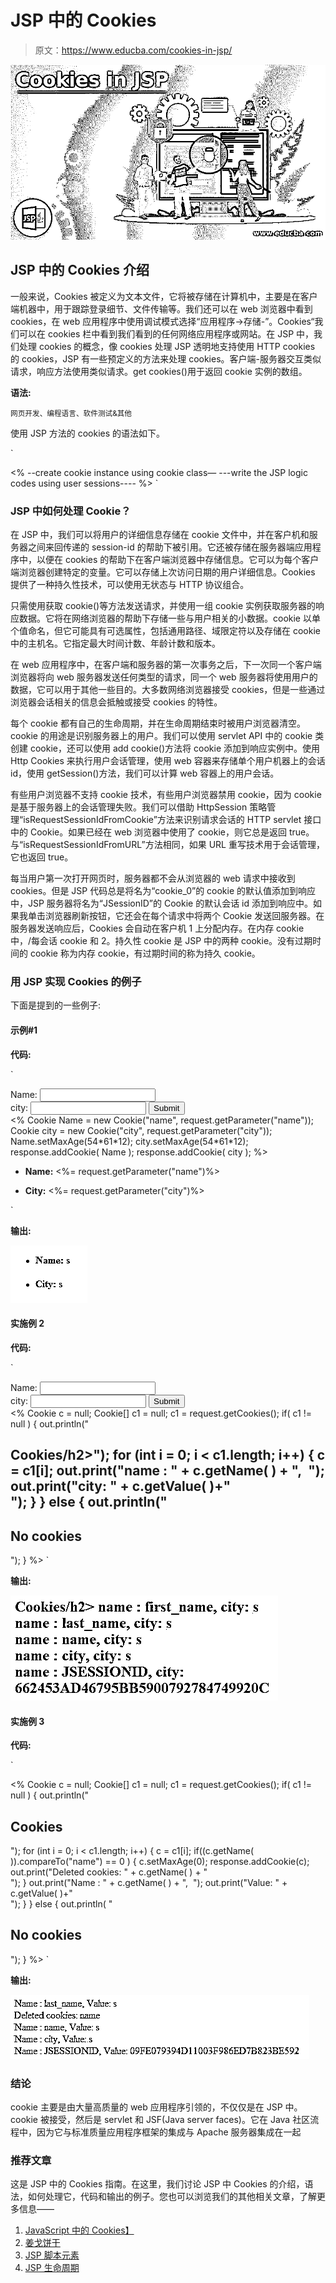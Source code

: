 # JSP 中的 Cookies

> 原文：<https://www.educba.com/cookies-in-jsp/>

![Cookies in JSP](img/315d6db2c5fda06e04fa7b6f0d1bc38f.png)



## JSP 中的 Cookies 介绍

一般来说，Cookies 被定义为文本文件，它将被存储在计算机中，主要是在客户端机器中，用于跟踪登录细节、文件传输等。我们还可以在 web 浏览器中看到 cookies，在 web 应用程序中使用调试模式选择“应用程序->存储-”。Cookies“我们可以在 cookies 栏中看到我们看到的任何网络应用程序或网站。在 JSP 中，我们处理 cookies 的概念，像 cookies 处理 JSP 透明地支持使用 HTTP cookies 的 cookies，JSP 有一些预定义的方法来处理 cookies。客户端-服务器交互类似请求，响应方法使用类似请求。get cookies()用于返回 cookie 实例的数组。

**语法:**

<small>网页开发、编程语言、软件测试&其他</small>

使用 JSP 方法的 cookies 的语法如下。

`<html>
<body>
<%
--create cookie instance using cookie class—
---write the JSP logic codes using user sessions----
%>
</body>
</html>`

### JSP 中如何处理 Cookie？

在 JSP 中，我们可以将用户的详细信息存储在 cookie 文件中，并在客户机和服务器之间来回传递的 session-id 的帮助下被引用。它还被存储在服务器端应用程序中，以便在 cookies 的帮助下在客户端浏览器中存储信息。它可以为每个客户端浏览器创建特定的变量。它可以存储上次访问日期的用户详细信息。Cookies 提供了一种持久性技术，可以使用无状态与 HTTP 协议组合。

只需使用获取 cookie()等方法发送请求，并使用一组 cookie 实例获取服务器的响应数据。它将在网络浏览器的帮助下存储一些与用户相关的小数据。cookie 以单个值命名，但它可能具有可选属性，包括通用路径、域限定符以及存储在 cookie 中的主机名。它指定最大时间计数、年龄计数和版本。

在 web 应用程序中，在客户端和服务器的第一次事务之后，下一次同一个客户端浏览器将向 web 服务器发送任何类型的请求，同一个 web 服务器将使用用户的数据，它可以用于其他一些目的。大多数网络浏览器接受 cookies，但是一些通过浏览器会话相关的信息会抵触或接受 cookies 的特性。

每个 cookie 都有自己的生命周期，并在生命周期结束时被用户浏览器清空。cookie 的用途是识别服务器上的用户。我们可以使用 servlet API 中的 cookie 类创建 cookie，还可以使用 add cookie()方法将 cookie 添加到响应实例中。使用 Http Cookies 来执行用户会话管理，使用 web 容器来存储单个用户机器上的会话 id，使用 getSession()方法，我们可以计算 web 容器上的用户会话。

有些用户浏览器不支持 cookie 技术，有些用户浏览器禁用 cookie，因为 cookie 是基于服务器上的会话管理失败。我们可以借助 HttpSession 策略管理“isRequestSessionIdFromCookie”方法来识别请求会话的 HTTP servlet 接口中的 Cookie。如果已经在 web 浏览器中使用了 cookie，则它总是返回 true。与“isRequestSessionIdFromURL”方法相同，如果 URL 重写技术用于会话管理，它也返回 true。

每当用户第一次打开网页时，服务器都不会从浏览器的 web 请求中接收到 cookies。但是 JSP 代码总是将名为“cookie_0”的 cookie 的默认值添加到响应中，JSP 服务器将名为“JSessionID”的 Cookie 的默认会话 id 添加到响应中。如果我单击浏览器刷新按钮，它还会在每个请求中将两个 Cookie 发送回服务器。在服务器发送响应后，Cookies 会自动在客户机 1 上分配内存。在内存 cookie 中，/每会话 cookie 和 2。持久性 cookie 是 JSP 中的两种 cookie。没有过期时间的 cookie 称为内存 cookie，有过期时间的称为持久 cookie。

### 用 JSP 实现 Cookies 的例子

下面是提到的一些例子:

#### 示例#1

**代码:**

`<html>
<body>
<form action = "custom.jsp" method = "post">
Name: <input type = "text" name = "name">
<br />
city: <input type = "text" name = "city" />
<input type = "submit" value = "Submit" />
</form>
</body>
</html>
<%
Cookie Name = new Cookie("name", request.getParameter("name"));
Cookie city = new Cookie("city", request.getParameter("city"));
Name.setMaxAge(54*61*12);
city.setMaxAge(54*61*12);
response.addCookie( Name );
response.addCookie( city );
%>
<html>
<body>
<ul>
<li><p><b>Name:</b>
<%= request.getParameter("name")%>
</p></li>
<li><p><b>City:</b>
<%= request.getParameter("city")%>
</p></li>
</ul>
</body>
</html>`

**输出:**

![Parameter](img/d42e3e50355b818e3caa2511affbc0e3.png)



#### 实施例 2

**代码:**

`<html>
<body>
<form action = "custom.jsp" method = "post">
Name: <input type = "text" name = "name">
<br />
city: <input type = "text" name = "city" />
<input type = "submit" value = "Submit" />
</form>
</body>
</html>
<html>
<body>
<%
Cookie c = null;
Cookie[] c1 = null;
c1 = request.getCookies();
if( c1 != null ) {
out.println("<h2> Cookies/h2>");
for (int i = 0; i < c1.length; i++) {
c = c1[i];
out.print("name : " + c.getName( ) + ",  ");
out.print("city: " + c.getValue( )+" <br/>");
}
} else {
out.println("<h2>No cookies</h2>");
}
%>
</body>
</html>`

**输出:**

![Cookies in JSP2](img/f6bdd5f88296a27f2a05a171e0d6ab51.png)



#### 实施例 3

**代码:**

`<html>
<body>
<%
Cookie c = null;
Cookie[] c1 = null;
c1 = request.getCookies();
if( c1 != null ) {
out.println("<h2>Cookies</h2>");
for (int i = 0; i < c1.length; i++) {
c = c1[i];
if((c.getName( )).compareTo("name") == 0 ) {
c.setMaxAge(0);
response.addCookie(c);
out.print("Deleted cookies: " +
c.getName( ) + "<br/>");
}
out.print("Name : " + c.getName( ) + ",  ");
out.print("Value: " + c.getValue( )+" <br/>");
}
} else {
out.println(
"<h2>No cookies</h2>");
}
%>
</body>
</html>`

**输出:**

![Cookies in JSP3](img/d04bc591356f37fe3fec9106877fc084.png)



### 结论

cookie 主要是由大量高质量的 web 应用程序引领的，不仅仅是在 JSP 中。cookie 被接受，然后是 servlet 和 JSF(Java server faces)。它在 Java 社区流程中，因为它与标准质量应用程序框架的集成与 Apache 服务器集成在一起

### 推荐文章

这是 JSP 中的 Cookies 指南。在这里，我们讨论 JSP 中 Cookies 的介绍，语法，如何处理它，代码和输出的例子。您也可以浏览我们的其他相关文章，了解更多信息——

1.  [JavaScript 中的 Cookies】](https://www.educba.com/cookies-in-javascript/)
2.  [姜戈饼干](https://www.educba.com/django-cookies/)
3.  [JSP 脚本元素](https://www.educba.com/jsp-scripting-elements/)
4.  [JSP 生命周期](https://www.educba.com/jsp-life-cycle/)





